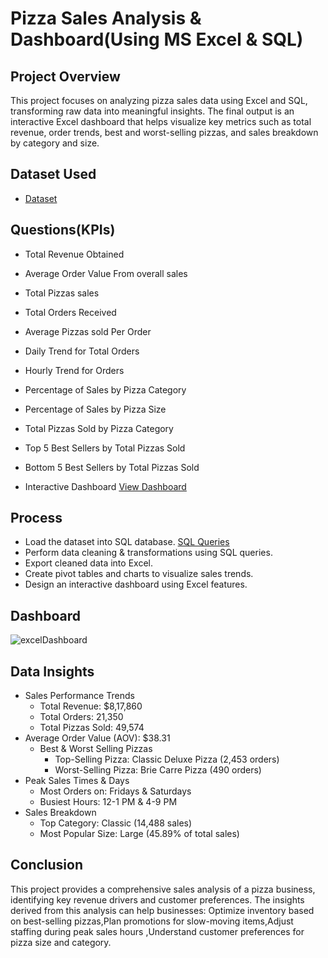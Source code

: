 # Pizza Sales Analysis & Dashboard(Using MS Excel & SQL)
## Project Overview
This project focuses on analyzing pizza sales data using Excel and SQL, transforming raw data into meaningful insights. The final output is an interactive Excel dashboard that helps visualize key metrics such as total revenue, order trends, best and worst-selling pizzas, and sales breakdown by category and size.

## Dataset Used
- <a href="https://github.com/deep-ika/dataAnalysis-excelDashboard/blob/main/pizza_sales.xlsx"> Dataset </a>

## Questions(KPIs)
- 	Total Revenue Obtained
- 	Average Order Value From overall sales
-   Total Pizzas sales
-   Total Orders Received
-   Average Pizzas sold Per Order
-   Daily Trend for Total Orders
-   Hourly Trend for Orders
-   Percentage of Sales by Pizza Category
-   Percentage of Sales by Pizza Size
-   Total Pizzas Sold by Pizza Category
-   Top 5 Best Sellers by Total Pizzas Sold
-   Bottom 5 Best Sellers by Total Pizzas Sold

-   Interactive Dashboard <a href="https://github.com/deep-ika/dataAnalysis-excelDashboard/blob/main/excelDashboard.png"> View Dashboard </a>

## Process
- Load the dataset into SQL database. <a href= "https://github.com/deep-ika/dataAnalysis-excelDashboard/blob/main/PIZZA%20SALES%20SQL%20QUERIES.pdf"> SQL Queries </a>
- Perform data cleaning & transformations using SQL queries.
- Export cleaned data into Excel.
- Create pivot tables and charts to visualize sales trends.
- Design an interactive dashboard using Excel features.


## Dashboard
![excelDashboard](https://github.com/user-attachments/assets/163eade3-9fce-44fe-acb1-835abe88c6d5)

## Data Insights
- Sales Performance Trends
  - Total Revenue: $8,17,860
  - Total Orders:  21,350
  - Total Pizzas Sold:  49,574
- Average Order Value (AOV):  $38.31
  - Best & Worst Selling Pizzas
    - Top-Selling Pizza: Classic Deluxe Pizza (2,453 orders)
    - Worst-Selling Pizza: Brie Carre Pizza (490 orders)
- Peak Sales Times & Days
  - Most Orders on: Fridays & Saturdays
  - Busiest Hours: 12-1 PM & 4-9 PM
- Sales Breakdown
  - Top Category: Classic (14,488 sales)
  - Most Popular Size: Large (45.89% of total sales)

## Conclusion
This project provides a comprehensive sales analysis of a pizza business, identifying key revenue drivers and customer preferences. The insights derived from this analysis can help businesses: Optimize inventory based on best-selling pizzas,Plan promotions for slow-moving items,Adjust staffing during peak sales hours ,Understand customer preferences for pizza size and category.



